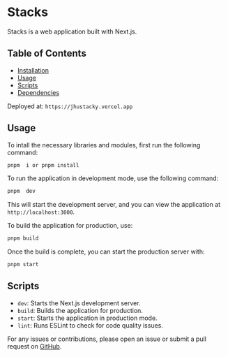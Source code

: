 
# Stacks

Stacks is a web application built with Next.js.
## Table of Contents

- [Installation](#installation)
- [Usage](#usage)
- [Scripts](#scripts)
- [Dependencies](#dependencies)


Deployed at: `https://jhustacky.vercel.app`


## Usage


To intall the necessary libraries and modules, first run the following command:

```bash
pnpm  i or pnpm install
```

To run the application in development mode, use the following command:

```bash
pnpm  dev
```

This will start the development server, and you can view the application at `http://localhost:3000`.

To build the application for production, use:

```bash
pnpm build
```

Once the build is complete, you can start the production server with:

```bash
pnpm start
```

## Scripts

- `dev`: Starts the Next.js development server.
- `build`: Builds the application for production.
- `start`: Starts the application in production mode.
- `lint`: Runs ESLint to check for code quality issues.

For any issues or contributions, please open an issue or submit a pull request on [GitHub](https://github.com/your-username/stacks).
